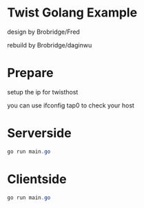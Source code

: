 # Twist Golang Example

design by Brobridge/Fred 

rebuild by Brobridge/daginwu

# Prepare

setup the ip for twisthost

you can use ifconfig tap0 to check your host

# Serverside

```powershell
go run main.go
```

# Clientside

```powershell
go run main.go
```
